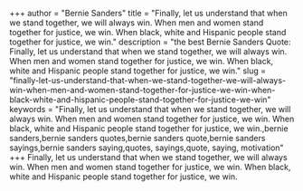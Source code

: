 +++
author = "Bernie Sanders"
title = "Finally, let us understand that when we stand together, we will always win. When men and women stand together for justice, we win. When black, white and Hispanic people stand together for justice, we win."
description = "the best Bernie Sanders Quote: Finally, let us understand that when we stand together, we will always win. When men and women stand together for justice, we win. When black, white and Hispanic people stand together for justice, we win."
slug = "finally-let-us-understand-that-when-we-stand-together-we-will-always-win-when-men-and-women-stand-together-for-justice-we-win-when-black-white-and-hispanic-people-stand-together-for-justice-we-win"
keywords = "Finally, let us understand that when we stand together, we will always win. When men and women stand together for justice, we win. When black, white and Hispanic people stand together for justice, we win.,bernie sanders,bernie sanders quotes,bernie sanders quote,bernie sanders sayings,bernie sanders saying,quotes, sayings,quote, saying, motivation"
+++
Finally, let us understand that when we stand together, we will always win. When men and women stand together for justice, we win. When black, white and Hispanic people stand together for justice, we win.

